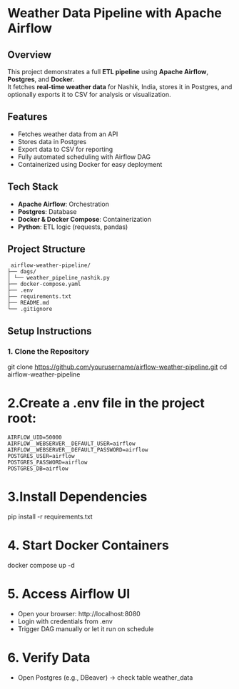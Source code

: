 # Weather Data Pipeline with Apache Airflow

## Overview
This project demonstrates a full **ETL pipeline** using **Apache Airflow**, **Postgres**, and **Docker**.  
It fetches **real-time weather data** for Nashik, India, stores it in Postgres, and optionally exports it to CSV for analysis or visualization.

## Features
- Fetches weather data from an API
- Stores data in Postgres
- Export data to CSV for reporting
- Fully automated scheduling with Airflow DAG
- Containerized using Docker for easy deployment

## Tech Stack
- **Apache Airflow**: Orchestration
- **Postgres**: Database
- **Docker & Docker Compose**: Containerization
- **Python**: ETL logic (requests, pandas)

## Project Structure
``` 
 airflow-weather-pipeline/
├── dags/
│ └── weather_pipeline_nashik.py
├── docker-compose.yaml
├── .env
├── requirements.txt
├── README.md
└── .gitignore

```

  
## Setup Instructions

### 1. Clone the Repository

git clone https://github.com/yourusername/airflow-weather-pipeline.git
cd airflow-weather-pipeline 

# 2.Create a .env file in the project root:
```
AIRFLOW_UID=50000
AIRFLOW__WEBSERVER__DEFAULT_USER=airflow
AIRFLOW__WEBSERVER__DEFAULT_PASSWORD=airflow
POSTGRES_USER=airflow
POSTGRES_PASSWORD=airflow
POSTGRES_DB=airflow
```
# 3.Install Dependencies
pip install -r requirements.txt

# 4. Start Docker Containers
docker compose up -d

# 5. Access Airflow UI
- Open your browser: http://localhost:8080
- Login with credentials from .env
- Trigger DAG manually or let it run on schedule

# 6. Verify Data
- Open Postgres (e.g., DBeaver) → check table weather_data








